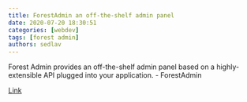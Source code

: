 ```yaml
---
title: ForestAdmin an off-the-shelf admin panel
date: 2020-07-20 18:30:51
categories: [webdev]
tags: [forest admin]
authors: sedlav
---
```


Forest Admin provides an off-the-shelf admin panel based on a highly-extensible API plugged into your application. - ForestAdmin

[Link](https://github.com/ForestAdmin)
